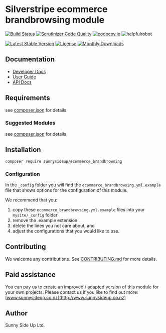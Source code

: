 # Silverstripe ecommerce brandbrowsing module
[![Build Status](https://travis-ci.org/sunnysideup/silverstripe-ecommerce_brandbrowsing.svg?branch=master)](https://travis-ci.org/sunnysideup/silverstripe-ecommerce_brandbrowsing)
[![Scrutinizer Code Quality](https://scrutinizer-ci.com/g/sunnysideup/silverstripe-ecommerce_brandbrowsing/badges/quality-score.png?b=master)](https://scrutinizer-ci.com/g/sunnysideup/silverstripe-ecommerce_brandbrowsing/?branch=master)
[![codecov.io](https://codecov.io/github/sunnysideup/silverstripe-ecommerce_brandbrowsing/coverage.svg?branch=master)](https://codecov.io/github/sunnysideup/silverstripe-ecommerce_brandbrowsing?branch=master)
![helpfulrobot](https://helpfulrobot.io/sunnysideup/ecommerce_brandbrowsing/badge)

[![Latest Stable Version](https://poser.pugx.org/sunnysideup/ecommerce_brandbrowsing/version)](https://packagist.org/packages/sunnysideup/ecommerce_brandbrowsing)
[![License](https://poser.pugx.org/sunnysideup/ecommerce_brandbrowsing/license)](https://packagist.org/packages/sunnysideup/ecommerce_brandbrowsing)
[![Monthly Downloads](https://poser.pugx.org/sunnysideup/ecommerce_brandbrowsing/d/monthly)](https://packagist.org/packages/sunnysideup/ecommerce_brandbrowsing)


## Documentation



 * [Developer Docs](docs/en/INDEX.md)
 * [User Guide](docs/en/userguide.md)
 * [API Docs](http://docs.ssmods.com/sunnysideup/ecommerce_brandbrowsing)

## Requirements



see [composer.json](composer.json) for details

### Suggested Modules



see [composer.json](composer.json) for details


## Installation


```
composer require sunnysideup/ecommerce_brandbrowsing
```

### Configuration



In the `_config` folder you will find the `ecommerce_brandbrowsing.yml.example`
file that shows options for the configuration of this module.

We recommend that you:

  1. copy these `ecommerce_brandbrowsing.yml.example` files into your
`mysite/_config` folder
  2. remove the .example extension
  3. delete the lines you not care about, and
  4. adjust the configurations that you would like to use.


## Contributing



We welcome any contributions. See [CONTRIBUTING.md](CONTRIBUTING.md) for more details.

## Paid assistance



You can pay us to create an improved / adapted version of this module for your own projects.  Please contact us if you like to find out more: [www.sunnysideup.co.nz](http://www.sunnysideup.co.nz)

## Author



Sunny Side Up Ltd.
